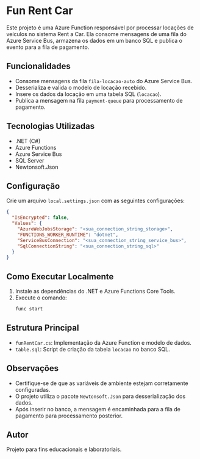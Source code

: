 # Fun Rent Car

Este projeto é uma Azure Function responsável por processar locações de veículos no sistema Rent a Car. Ela consome mensagens de uma fila do Azure Service Bus, armazena os dados em um banco SQL e publica o evento para a fila de pagamento.

## Funcionalidades
- Consome mensagens da fila `fila-locacao-auto` do Azure Service Bus.
- Desserializa e valida o modelo de locação recebido.
- Insere os dados da locação em uma tabela SQL (`locacao`).
- Publica a mensagem na fila `payment-queue` para processamento de pagamento.

## Tecnologias Utilizadas
- .NET (C#)
- Azure Functions
- Azure Service Bus
- SQL Server
- Newtonsoft.Json

## Configuração

Crie um arquivo `local.settings.json` com as seguintes configurações:
```json
{
  "IsEncrypted": false,
  "Values": {
    "AzureWebJobsStorage": "<sua_connection_string_storage>",
    "FUNCTIONS_WORKER_RUNTIME": "dotnet",
    "ServiceBusConnection": "<sua_connection_string_service_bus>",
    "SqlConnectionString": "<sua_connection_string_sql>"
  }
}
```

## Como Executar Localmente
1. Instale as dependências do .NET e Azure Functions Core Tools.
2. Execute o comando:
   ```bash
   func start
   ```

## Estrutura Principal
- `funRentCar.cs`: Implementação da Azure Function e modelo de dados.
- `table.sql`: Script de criação da tabela `locacao` no banco SQL.

## Observações
- Certifique-se de que as variáveis de ambiente estejam corretamente configuradas.
- O projeto utiliza o pacote `Newtonsoft.Json` para desserialização dos dados.
- Após inserir no banco, a mensagem é encaminhada para a fila de pagamento para processamento posterior.

## Autor
Projeto para fins educacionais e laboratoriais.
